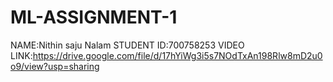 # ML-ASSIGNMENT-1
NAME:Nithin saju Nalam
STUDENT ID:700758253
VIDEO LINK:https://drive.google.com/file/d/17hYiWg3i5s7NOdTxAn198Rlw8mD2u0o9/view?usp=sharing
